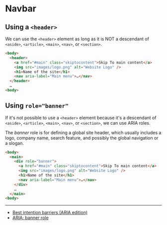 # Navbar

## Using a `<header>`

We can use the `<header>` element as long as it is NOT a descendant of
`<aside>`, `<article>`, `<main>`, `<nav>`, or `<section>`.

```html
<body>
  <header>
    <a href="#main" class="skiptocontent">Skip To main content</a>
    <img src="images/logo.png" alt="Website Logo" />
    <h1>Name of the site</h1>
    <nav aria-label="Main menu">…</nav>
  </header>
  …
<body>
```

## Using `role="banner"`

If it's not possible to use a `<header>` element because it's a descendant of
`<aside>`, `<article>`, `<main>`, `<nav>`, or `<section>`, we can use ARIA
roles.

The _banner_ role is for defining a global site header, which usually includes a
logo, company name, search feature, and possibly the global navigation or a
slogan.

```html
<body>
  <main>
    <div role="banner">
      <a href="#main" class="skiptocontent">Skip To main content</a>
      <img src="images/logo.png" alt="Website Logo" />
      <h1>Name of the site</h1>
      <nav aria-label="Main menu">…</nav>
    </div>
    …
  </main>
<body>
```

---

- [Best intention barriers (ARIA edition)](https://marcus.io/blog/best-intention-barriers-aria)
- [ARIA: banner role](https://developer.mozilla.org/en-US/docs/Web/Accessibility/ARIA/Roles/banner_role)
